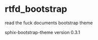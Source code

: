 rtfd_bootstrap
==============

read the fuck documents bootstrap theme

sphix-bootstrap-theme version 0.3.1

